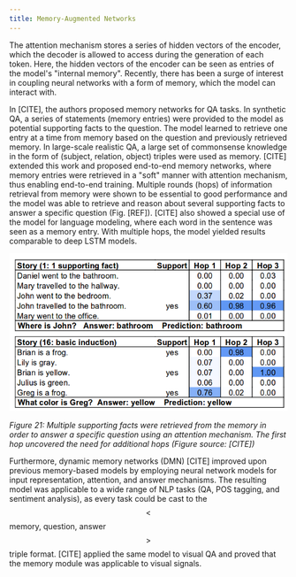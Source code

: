 ```yaml
---
title: Memory-Augmented Networks
---
```


The attention mechanism stores a series of hidden vectors of the encoder, which the decoder is allowed to access during the generation of each token. Here, the hidden vectors of the encoder can be seen as entries of the model's "internal memory". Recently, there has been a surge of interest in coupling neural networks with a form of memory, which the model can interact with.

In [CITE], the authors proposed memory networks for QA tasks. In synthetic QA, a series of statements (memory entries) were provided to the model as potential supporting facts to the question. The model learned to retrieve one entry at a time from memory based on the question and previously retrieved memory. In large-scale realistic QA, a large set of commonsense knowledge in the form of (subject, relation, object) triples were used as memory. [CITE] extended this work and proposed end-to-end memory networks, where memory entries were retrieved in a "soft" manner with attention mechanism, thus enabling end-to-end training. Multiple rounds (hops) of information retrieval from memory were shown to be essential to good performance and the model was able to retrieve and reason about several supporting facts to answer a specific question (Fig. [REF]). [CITE] also showed a special use of the model for language modeling, where each word in the sentence was seen as a memory entry. With multiple hops, the model yielded results comparable to deep LSTM models.

![alt txt](img/hops.png)

*Figure 21: Multiple supporting facts were retrieved from the memory in order to answer a specific question using an attention mechanism. The first hop uncovered the need for additional hops (Figure source: [CITE])*

Furthermore, dynamic memory networks (DMN) [CITE] improved upon previous memory-based models by employing neural network models for input representation, attention, and answer mechanisms. The resulting model was applicable to a wide range of NLP tasks (QA, POS tagging, and sentiment analysis), as every task could be cast to the $$<$$memory, question, answer$$>$$ triple format. [CITE] applied the same model to visual QA and proved that the memory module was applicable to visual signals. 
